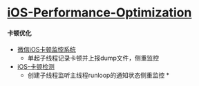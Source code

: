 # [iOS-Performance-Optimization](https://github.com/skyming/iOS-Performance-Optimization)

#### 卡顿优化

* [微信iOS卡顿监控系统](http://mp.weixin.qq.com/s?__biz=MzAwNDY1ODY2OQ%3D%3D&idx=1&mid=207890859&scene=23&sn=e98dd604cdb854e7a5808d2072c29162&srcid=0921FzoCw9j1W7n4uFYKuarC#rd)
  * 单起子线程记录卡顿并上报dump文件，侧重监控
* [iOS-卡顿检测](http://www.cnblogs.com/gatsbywang/p/5555200.html)
  * 创建子线程监听主线程runloop的通知状态侧重监控
    * 



